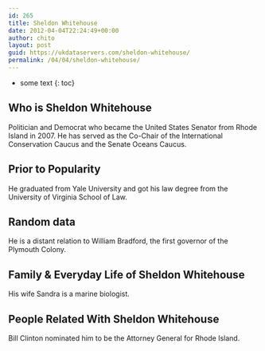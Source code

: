 ```yaml
---
id: 265
title: Sheldon Whitehouse
date: 2012-04-04T22:24:49+00:00
author: chito
layout: post
guid: https://ukdataservers.com/sheldon-whitehouse/
permalink: /04/04/sheldon-whitehouse/
---
```


* some text
{: toc}


## Who is  Sheldon Whitehouse
                  
                  
                  
Politician and Democrat who became the United States Senator from Rhode Island in 2007. He has served as the Co-Chair of the International Conservation Caucus and the Senate Oceans Caucus.
                  
                
                
                
## Prior to Popularity 
                  
                  
                  
He graduated from Yale University and got his law degree from the University of Virginia School of Law.
                  
                
                
                
## Random data 
                  
                  
                  
He is a distant relation to William Bradford, the first governor of the Plymouth Colony.
                  
                
                
                
## Family & Everyday Life of Sheldon Whitehouse
                  
                  
                  
His wife Sandra is a marine biologist.
                  
                
                
                
## People Related With  Sheldon Whitehouse
                  
                  
                  
Bill Clinton nominated him to be the Attorney General for Rhode Island.
                  
                
              
            
          
          
          
    
    
  
